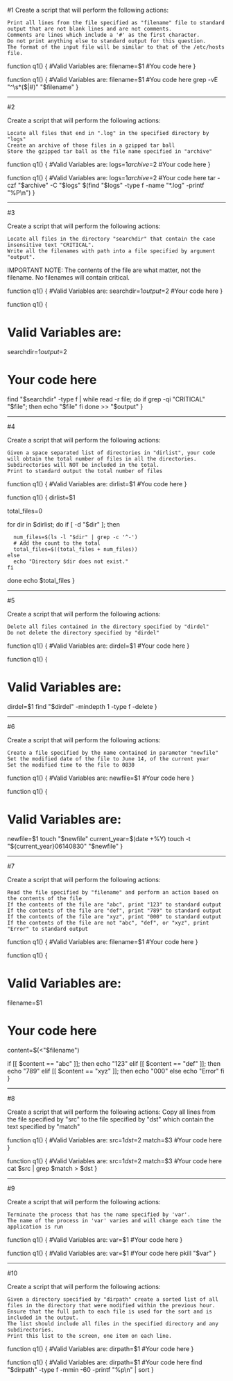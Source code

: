 #1
Create a script that will perform the following actions:

    Print all lines from the file specified as "filename" file to standard output that are not blank lines and are not comments.
    Comments are lines which include a '#' as the first character.
    Do not print anything else to standard output for this question.
    The format of the input file will be similar to that of the /etc/hosts file.

function q1()
{
  #Valid Variables are:
  filename=$1
  #You code here
}

function q1()
{
  #Valid Variables are:
  filename=$1
  #You code here
  grep -vE "^\s*($|#)" "$filename"
}

----------------------------------------------------------------------------------------------------------
#2


Create a script that will perform the following actions:

    Locate all files that end in ".log" in the specified directory by "logs"
    Create an archive of those files in a gzipped tar ball
    Store the gzipped tar ball as the file name specified in "archive"

function q1()
{
  #Valid Variables are:
  logs=$1
  archive=$2
  #Your code here
}

function q1()
{
  #Valid Variables are:
  logs=$1
  archive=$2
  #Your code here
  tar -czf "$archive" -C "$logs" $(find "$logs" -type f -name "*.log" -printf "%P\n")
}










---------------------------------------------------------------------------------------------------------------
#3



Create a script that will perform the following actions:

    Locate all files in the directory "searchdir" that contain the case insensitive text "CRITICAL".
    Write all the filenames with path into a file specified by argument "output".

IMPORTANT NOTE: The contents of the file are what matter, not the filename. No filenames will contain critical.

function q1()
{
  #Valid Variables are:
  searchdir=$1
  output=$2
  #Your code here
}

function q1() {
  # Valid Variables are:
  searchdir=$1
  output=$2

  # Your code here
  find "$searchdir" -type f | while read -r file; do
    if grep -qi "CRITICAL" "$file"; then
      echo "$file"
    fi
  done >> "$output"
}




----------------------------------------------------------------------------------------------
#4




Create a script that will perform the following actions:

    Given a space separated list of directories in "dirlist", your code will obtain the total number of files in all the directories. Subdirectories will NOT be included in the total.
    Print to standard output the total number of files

function q1()
{
  #Valid Variables are:
  dirlist=$1
  #You code here
}

function q1()
{
  dirlist=$1

  total_files=0

  for dir in $dirlist; do
    if [ -d "$dir" ]; then

      num_files=$(ls -l "$dir" | grep -c '^-')
      # Add the count to the total
      total_files=$((total_files + num_files))
    else
      echo "Directory $dir does not exist."
    fi
  done
  echo $total_files
}


------------------------------------------------------------------------------------
#5





Create a script that will perform the following actions:

    Delete all files contained in the directory specified by "dirdel"
    Do not delete the directory specified by "dirdel"

function q1()
{
  #Valid Variables are:
  dirdel=$1
  #Your code here
}

function q1()
{
  # Valid Variables are:
  dirdel=$1
  find "$dirdel" -mindepth 1 -type f -delete
}





-----------------------------------------------------------------------------------
#6


Create a script that will perform the following actions:

    Create a file specified by the name contained in parameter "newfile"
    Set the modified date of the file to June 14, of the current year
    Set the modified time to the file to 0830

function q1()
{
  #Valid Variables are:
  newfile=$1
  #Your code here
}


function q1()
{
  # Valid Variables are:
  newfile=$1
  touch "$newfile"
  current_year=$(date +%Y)
  touch -t "${current_year}06140830" "$newfile"
}




--------------------------------------------------------------------------------------
#7


Create a script that will perform the following actions:

    Read the file specified by "filename" and perform an action based on the contents of the file
    If the contents of the file are "abc", print "123" to standard output
    If the contents of the file are "def", print "789" to standard output
    If the contents of the file are "xyz", print "000" to standard output
    If the contents of the file are not "abc", "def", or "xyz", print "Error" to standard output

function q1()
{
  #Valid Variables are:
  filename=$1
  #Your code here
}



function q1()
{
  # Valid Variables are:
  filename=$1

  # Your code here
  content=$(<"$filename")

  
  if [[ $content == "abc" ]]; then
      echo "123"
  elif [[ $content == "def" ]]; then
      echo "789"
  elif [[ $content == "xyz" ]]; then
      echo "000"
  else
      echo "Error"
  fi
}


--------------------------------------------------------------------------------------
#8




Create a script that will perform the following actions: Copy all lines from the file specified by "src" to the file specified by "dst" which contain the text specified by "match"

function q1()
{
  #Valid Variables are:
  src=$1
  dst=$2
  match=$3
  #Your code here
}


function q1()
{
  #Valid Variables are:
  src=$1
  dst=$2
  match=$3
  #Your code here
  cat $src | grep $match > $dst
}




--------------------------------------------------------------------------------------
#9


Create a script that will perform the following actions:

    Terminate the process that has the name specified by 'var'.
    The name of the process in 'var' varies and will change each time the application is run

function q1()
{
  #Valid Variables are:
  var=$1
  #Your code here
}



function q1()
{
  #Valid Variables are:
  var=$1
  #Your code here
  pkill "$var"
}


--------------------------------------------------------------------------------------
#10



Create a script that will perform the following actions:

    Given a directory specified by "dirpath" create a sorted list of all files in the directory that were modified within the previous hour.
    Ensure that the full path to each file is used for the sort and is included in the output.
    The list should include all files in the specified directory and any subdirectories.
    Print this list to the screen, one item on each line.

function q1()
{
  #Valid Variables are:
  dirpath=$1
  #Your code here
}

function q1()
{
  #Valid Variables are:
  dirpath=$1
  #Your code here
  find "$dirpath" -type f -mmin -60 -printf "%p\n" | sort
}
